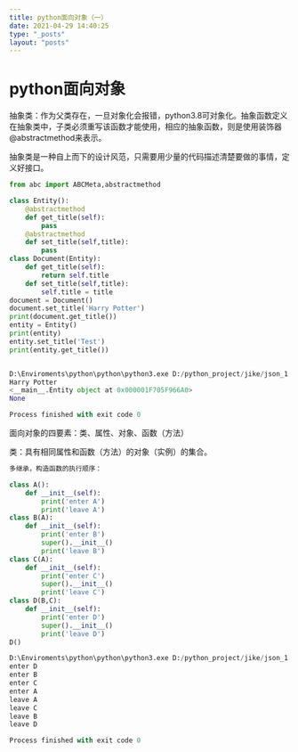 ```yaml
---
title: python面向对象（一）
date: 2021-04-29 14:40:25
type: "_posts"
layout: "posts"
---
```

# python面向对象

抽象类：作为父类存在，一旦对象化会报错，python3.8可对象化。抽象函数定义在抽象类中，子类必须重写该函数才能使用，相应的抽象函数，则是使用装饰器@abstractmethod来表示。

抽象类是一种自上而下的设计风范，只需要用少量的代码描述清楚要做的事情，定义好接口。

```python
from abc import ABCMeta,abstractmethod

class Entity():
    @abstractmethod
    def get_title(self):
        pass
    @abstractmethod
    def set_title(self,title):
        pass
class Document(Entity):
    def get_title(self):
        return self.title
    def set_title(self,title):
        self.title = title
document = Document()
document.set_title('Harry Potter')
print(document.get_title())
entity = Entity()
print(entity)
entity.set_title('Test')
print(entity.get_title())


D:\Enviroments\python\python\python3.exe D:/python_project/jike/json_1.py
Harry Potter
<__main__.Entity object at 0x000001F705F966A0>
None

Process finished with exit code 0
```

面向对象的四要素：类、属性、对象、函数（方法）

类：具有相同属性和函数（方法）的对象（实例）的集合。

```python
多继承，构造函数的执行顺序：

class A():
    def __init__(self):
        print('enter A')
        print('leave A')
class B(A):
    def __init__(self):
        print('enter B')
        super().__init__()
        print('leave B')
class C(A):
    def __init__(self):
        print('enter C')
        super().__init__()
        print('leave C')
class D(B,C):
    def __init__(self):
        print('enter D')
        super().__init__()
        print('leave D')
D()

D:\Enviroments\python\python\python3.exe D:/python_project/jike/json_1.py
enter D
enter B
enter C
enter A
leave A
leave C
leave B
leave D

Process finished with exit code 0
```

